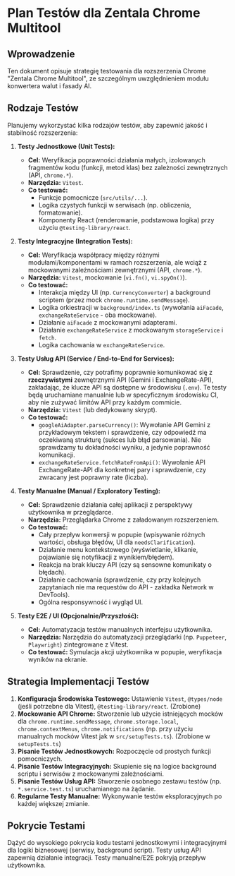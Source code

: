 # Plan Testów dla Zentala Chrome Multitool

## Wprowadzenie

Ten dokument opisuje strategię testowania dla rozszerzenia Chrome "Zentala Chrome Multitool", ze szczególnym uwzględnieniem modułu konwertera walut i fasady AI.

## Rodzaje Testów

Planujemy wykorzystać kilka rodzajów testów, aby zapewnić jakość i stabilność rozszerzenia:

1.  **Testy Jednostkowe (Unit Tests):**
    *   **Cel:** Weryfikacja poprawności działania małych, izolowanych fragmentów kodu (funkcji, metod klas) bez zależności zewnętrznych (API, `chrome.*`).
    *   **Narzędzia:** `Vitest`.
    *   **Co testować:**
        *   Funkcje pomocnicze (`src/utils/...`).
        *   Logika czystych funkcji w serwisach (np. obliczenia, formatowanie).
        *   Komponenty React (renderowanie, podstawowa logika) przy użyciu `@testing-library/react`.

2.  **Testy Integracyjne (Integration Tests):**
    *   **Cel:** Weryfikacja współpracy między różnymi modułami/komponentami w ramach rozszerzenia, ale wciąż z mockowanymi zależnościami zewnętrznymi (API, `chrome.*`).
    *   **Narzędzia:** `Vitest`, mockowanie (`vi.fn()`, `vi.spyOn()`).
    *   **Co testować:**
        *   Interakcja między UI (np. `CurrencyConverter`) a background scriptem (przez mock `chrome.runtime.sendMessage`).
        *   Logika orkiestracji w `background/index.ts` (wywołania `aiFacade`, `exchangeRateService` - oba mockowane).
        *   Działanie `aiFacade` z mockowanymi adapterami.
        *   Działanie `exchangeRateService` z mockowanym `storageService` i `fetch`.
        *   Logika cachowania w `exchangeRateService`.

3.  **Testy Usług API (Service / End-to-End for Services):**
    *   **Cel:** Sprawdzenie, czy potrafimy poprawnie komunikować się z **rzeczywistymi** zewnętrznymi API (Gemini i ExchangeRate-API), zakładając, że klucze API są dostępne w środowisku (`.env`). Te testy będą uruchamiane manualnie lub w specyficznym środowisku CI, aby nie zużywać limitów API przy każdym commicie.
    *   **Narzędzia:** `Vitest` (lub dedykowany skrypt).
    *   **Co testować:**
        *   `googleAiAdapter.parseCurrency()`: Wywołanie API Gemini z przykładowym tekstem i sprawdzenie, czy odpowiedź ma oczekiwaną strukturę (sukces lub błąd parsowania). Nie sprawdzamy tu dokładności wyniku, a jedynie poprawność komunikacji.
        *   `exchangeRateService.fetchRateFromApi()`: Wywołanie API ExchangeRate-API dla konkretnej pary i sprawdzenie, czy zwracany jest poprawny rate (liczba).

4.  **Testy Manualne (Manual / Exploratory Testing):**
    *   **Cel:** Sprawdzenie działania całej aplikacji z perspektywy użytkownika w przeglądarce.
    *   **Narzędzia:** Przeglądarka Chrome z załadowanym rozszerzeniem.
    *   **Co testować:**
        *   Cały przepływ konwersji w popupie (wpisywanie różnych wartości, obsługa błędów, UI dla `needsClarification`).
        *   Działanie menu kontekstowego (wyświetlanie, klikanie, pojawianie się notyfikacji z wynikiem/błędem).
        *   Reakcja na brak kluczy API (czy są sensowne komunikaty o błędach).
        *   Działanie cachowania (sprawdzenie, czy przy kolejnych zapytaniach nie ma requestów do API - zakładka Network w DevTools).
        *   Ogólna responsywność i wygląd UI.

5.  **Testy E2E / UI (Opcjonalnie/Przyszłość):**
    *   **Cel:** Automatyzacja testów manualnych interfejsu użytkownika.
    *   **Narzędzia:** Narzędzia do automatyzacji przeglądarki (np. `Puppeteer`, `Playwright`) zintegrowane z Vitest.
    *   **Co testować:** Symulacja akcji użytkownika w popupie, weryfikacja wyników na ekranie.

## Strategia Implementacji Testów

1.  **Konfiguracja Środowiska Testowego:** Ustawienie `Vitest`, `@types/node` (jeśli potrzebne dla Vitest), `@testing-library/react`. (Zrobione)
2.  **Mockowanie API Chrome:** Stworzenie lub użycie istniejących mocków dla `chrome.runtime.sendMessage`, `chrome.storage.local`, `chrome.contextMenus`, `chrome.notifications` (np. przy użyciu manualnych mocków Vitest jak w `src/setupTests.ts`). (Zrobione w `setupTests.ts`)
3.  **Pisanie Testów Jednostkowych:** Rozpoczęcie od prostych funkcji pomocniczych.
4.  **Pisanie Testów Integracyjnych:** Skupienie się na logice background scriptu i serwisów z mockowanymi zależnościami.
5.  **Pisanie Testów Usług API:** Stworzenie osobnego zestawu testów (np. `*.service.test.ts`) uruchamianego na żądanie.
6.  **Regularne Testy Manualne:** Wykonywanie testów eksploracyjnych po każdej większej zmianie.

## Pokrycie Testami

Dążyć do wysokiego pokrycia kodu testami jednostkowymi i integracyjnymi dla logiki biznesowej (serwisy, background script). Testy usług API zapewnią działanie integracji. Testy manualne/E2E pokryją przepływ użytkownika.